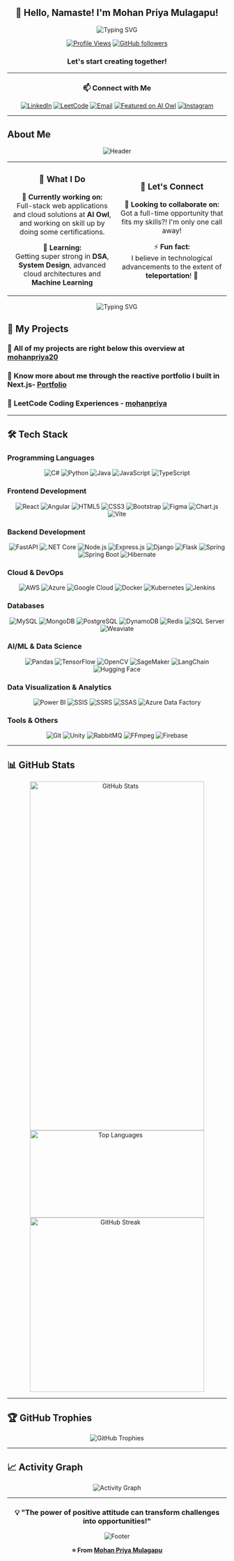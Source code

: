 <div align="center">

## 👋 Hello, Namaste! I'm Mohan Priya Mulagapu!

<img src="https://readme-typing-svg.herokuapp.com?font=Fira+Code&pause=1000&color=2F81F7&center=true&vCenter=true&width=435&lines=Passionate+Software+Engineer;Full+Stack+Developer;Machine+Learning+Engineer;Problem+Solver;Tech+Enthusiast" alt="Typing SVG" />

[![Profile Views](https://komarev.com/ghpvc/?username=mohanpriya20&label=Profile%20views&color=0e75b6&style=flat)](https://github.com/mohanpriya20)
[![GitHub followers](https://img.shields.io/github/followers/mohanpriya20?label=Follow&style=social)](https://github.com/mohanpriya20)


### Let's start creating together!

</div>

---

<div align="center">

### 📫 Connect with Me

[![LinkedIn](https://img.shields.io/badge/LinkedIn-0077B5?style=for-the-badge&logo=linkedin&logoColor=white)](https://www.linkedin.com/in/mohan-priya-mulagapu/)
[![LeetCode](https://img.shields.io/badge/LeetCode-000000?style=for-the-badge&logo=leetcode&logoColor=white)](https://leetcode.com/u/mohanpriya/)
[![Email](https://img.shields.io/badge/Email-D14836?style=for-the-badge&logo=gmail&logoColor=white)](mailto:mohanpriyamulagapu@gmail.com)
[![Featured on AI Owl](https://img.shields.io/badge/Featured%20on-AI%20Owl-FF6B35?style=for-the-badge&logo=star&logoColor=white)](https://www.aiowl.org/mohan-priya-mulagapu/)
[![Instagram](https://img.shields.io/badge/Instagram-E4405F?style=for-the-badge&logo=instagram&logoColor=white)](https://www.instagram.com/mohanpriya5027/)

</div>

---

## About Me

<div align="center">

<img src="https://capsule-render.vercel.app/api?type=waving&color=gradient&height=100&section=header" alt="Header" />

</div>

<table align="center">
<tr>
<td width="50%">

<div align="center">

### 🎯 **What I Do**

🔭 **Currently working on:**  
Full-stack web applications and cloud solutions at **AI Owl**, and working on skill up by doing some certifications.

🌱 **Learning:**  
Getting super strong in **DSA**, **System Design**, advanced cloud architectures and **Machine Learning**

</div>

</td>
<td width="50%">

<div align="center">

### 🤝 **Let's Connect**

👯 **Looking to collaborate on:**  
Got a full-time opportunity that fits my skills?! I'm only one call away!

⚡ **Fun fact:**  
I believe in technological advancements to the extent of **teleportation**! 🚀

</div>

</td>
</tr>
</table>

<div align="center">

<img src="https://readme-typing-svg.herokuapp.com?font=Fira+Code&pause=1000&color=2F81F7&center=true&vCenter=true&width=500&lines=Building+the+Future+with+Code;Turning+Ideas+into+Reality;Always+Learning+Always+Growing" alt="Typing SVG" />

</div>


## 🎯 My Projects

<div align="left">

### 🔗 **All of my projects are right below this overview at [mohanpriya20](https://github.com/mohanpriya20)**

### 📝 **Know more about me through the reactive portfolio I built in Next.js- [Portfolio](https://mohan-priya-portfolio.vercel.app/)**

### 📄 **LeetCode Coding Experiences - [mohanpriya](https://leetcode.com/u/mohanpriya/)**

</div>

---

## 🛠️ Tech Stack

### Programming Languages
<div align="center">

![C#](https://img.shields.io/badge/C%23-239120?style=for-the-badge&logo=c-sharp&logoColor=white)
![Python](https://img.shields.io/badge/Python-3776AB?style=for-the-badge&logo=python&logoColor=white)
![Java](https://img.shields.io/badge/Java-ED8B00?style=for-the-badge&logo=openjdk&logoColor=white)
![JavaScript](https://img.shields.io/badge/JavaScript-F7DF1E?style=for-the-badge&logo=javascript&logoColor=black)
![TypeScript](https://img.shields.io/badge/TypeScript-007ACC?style=for-the-badge&logo=typescript&logoColor=white)

</div>

### Frontend Development
<div align="center">

![React](https://img.shields.io/badge/React-20232A?style=for-the-badge&logo=react&logoColor=61DAFB)
![Angular](https://img.shields.io/badge/Angular-DD0031?style=for-the-badge&logo=angular&logoColor=white)
![HTML5](https://img.shields.io/badge/HTML5-E34F26?style=for-the-badge&logo=html5&logoColor=white)
![CSS3](https://img.shields.io/badge/CSS3-1572B6?style=for-the-badge&logo=css3&logoColor=white)
![Bootstrap](https://img.shields.io/badge/Bootstrap-563D7C?style=for-the-badge&logo=bootstrap&logoColor=white)
![Figma](https://img.shields.io/badge/Figma-F24E1E?style=for-the-badge&logo=figma&logoColor=white)
![Chart.js](https://img.shields.io/badge/Chart.js-FF6384?style=for-the-badge&logo=chartdotjs&logoColor=white)
![Vite](https://img.shields.io/badge/Vite-646CFF?style=for-the-badge&logo=vite&logoColor=white)
</div>

### Backend Development
<div align="center">

![FastAPI](https://img.shields.io/badge/FastAPI-009688?style=for-the-badge&logo=fastapi&logoColor=white)
![.NET Core](https://img.shields.io/badge/.NET-5C2D91?style=for-the-badge&logo=.net&logoColor=white)
![Node.js](https://img.shields.io/badge/Node.js-43853D?style=for-the-badge&logo=node.js&logoColor=white)
![Express.js](https://img.shields.io/badge/Express.js-404D59?style=for-the-badge)
![Django](https://img.shields.io/badge/Django-092E20?style=for-the-badge&logo=django&logoColor=white)
![Flask](https://img.shields.io/badge/Flask-000000?style=for-the-badge&logo=flask&logoColor=white)
![Spring](https://img.shields.io/badge/Spring-6DB33F?style=for-the-badge&logo=spring&logoColor=white)
![Spring Boot](https://img.shields.io/badge/Spring_Boot-6DB33F?style=for-the-badge&logo=spring-boot&logoColor=white)
![Hibernate](https://img.shields.io/badge/Hibernate-59666C?style=for-the-badge&logo=hibernate&logoColor=white)

</div>

### Cloud & DevOps
<div align="center">

![AWS](https://img.shields.io/badge/Amazon_AWS-232F3E?style=for-the-badge&logo=amazon-aws&logoColor=white)
![Azure](https://img.shields.io/badge/Microsoft_Azure-0089D6?style=for-the-badge&logo=microsoft-azure&logoColor=white)
![Google Cloud](https://img.shields.io/badge/Google_Cloud-4285F4?style=for-the-badge&logo=google-cloud&logoColor=white)
![Docker](https://img.shields.io/badge/Docker-2496ED?style=for-the-badge&logo=docker&logoColor=white)
![Kubernetes](https://img.shields.io/badge/kubernetes-326ce5.svg?style=for-the-badge&logo=kubernetes&logoColor=white)
![Jenkins](https://img.shields.io/badge/Jenkins-D24939?style=for-the-badge&logo=Jenkins&logoColor=white)

</div>

### Databases
<div align="center">

![MySQL](https://img.shields.io/badge/MySQL-00000F?style=for-the-badge&logo=mysql&logoColor=white)
![MongoDB](https://img.shields.io/badge/MongoDB-4EA94B?style=for-the-badge&logo=mongodb&logoColor=white)
![PostgreSQL](https://img.shields.io/badge/PostgreSQL-316192?style=for-the-badge&logo=postgresql&logoColor=white)
![DynamoDB](https://img.shields.io/badge/Amazon_DynamoDB-4053D6?style=for-the-badge&logo=amazon-dynamodb&logoColor=white)
![Redis](https://img.shields.io/badge/Redis-DC382D?style=for-the-badge&logo=redis&logoColor=white)
![SQL Server](https://img.shields.io/badge/Microsoft_SQL_Server-CC2927?style=for-the-badge&logo=microsoft-sql-server&logoColor=white)
![Weaviate](https://img.shields.io/badge/Weaviate-00B4D8?style=for-the-badge&logo=weaviate&logoColor=white)

</div>

### AI/ML & Data Science
<div align="center">

![Pandas](https://img.shields.io/badge/Pandas-2C2D72?style=for-the-badge&logo=pandas&logoColor=white)
![TensorFlow](https://img.shields.io/badge/TensorFlow-FF6F00?style=for-the-badge&logo=tensorflow&logoColor=white)
![OpenCV](https://img.shields.io/badge/OpenCV-27338e?style=for-the-badge&logo=opencv&logoColor=white)
![SageMaker](https://img.shields.io/badge/Amazon_SageMaker-FF9900?style=for-the-badge&logo=amazon-aws&logoColor=white)
![LangChain](https://img.shields.io/badge/LangChain-1C3C3C?style=for-the-badge&logo=langchain&logoColor=white)
![Hugging Face](https://img.shields.io/badge/Hugging%20Face-FF6B6B?style=for-the-badge&logo=huggingface&logoColor=white)

</div>

### Data Visualization & Analytics
<div align="center">

![Power BI](https://img.shields.io/badge/Power_BI-F2C811?style=for-the-badge&logo=powerbi&logoColor=white)
![SSIS](https://img.shields.io/badge/SSIS-CC2927?style=for-the-badge&logo=microsoft-sql-server&logoColor=white)
![SSRS](https://img.shields.io/badge/SSRS-CC2927?style=for-the-badge&logo=microsoft-sql-server&logoColor=white)
![SSAS](https://img.shields.io/badge/SSAS-CC2927?style=for-the-badge&logo=microsoft-sql-server&logoColor=white)
![Azure Data Factory](https://img.shields.io/badge/Azure_Data_Factory-0089D6?style=for-the-badge&logo=microsoft-azure&logoColor=white)

</div>

### Tools & Others
<div align="center">

![Git](https://img.shields.io/badge/Git-F05032?style=for-the-badge&logo=git&logoColor=white)
![Unity](https://img.shields.io/badge/Unity-000000?style=for-the-badge&logo=unity&logoColor=white)
![RabbitMQ](https://img.shields.io/badge/RabbitMQ-FF6600?style=for-the-badge&logo=rabbitmq&logoColor=white)
![FFmpeg](https://img.shields.io/badge/FFmpeg-007808?style=for-the-badge&logo=ffmpeg&logoColor=white)
![Firebase](https://img.shields.io/badge/Firebase-FFCA28?style=for-the-badge&logo=firebase&logoColor=white)

</div>

---

## 📊 GitHub Stats

<div align="center">

<img src="https://github-readme-stats.vercel.app/api?username=mohanpriya20&show_icons=true&theme=tokyonight&hide_border=true&count_private=true" alt="GitHub Stats" width="400" height="800"/>

<img src="https://github-readme-stats.vercel.app/api/top-langs/?username=mohanpriya20&layout=compact&theme=tokyonight&hide_border=true" alt="Top Languages" width="400" height="200"/>

</div>

<div align="center">

<img src="https://github-readme-streak-stats.herokuapp.com/?user=mohanpriya20&theme=tokyonight&hide_border=true" alt="GitHub Streak" width="400"/>

</div>

---

## 🏆 GitHub Trophies

<div align="center">

<img src="https://github-profile-trophy.vercel.app/?username=mohanpriya20&theme=tokyonight&no-frame=true&no-bg=true&margin-w=4" alt="GitHub Trophies" />

</div>

---

## 📈 Activity Graph

<div align="center">

<img src="https://github-readme-activity-graph.vercel.app/graph?username=mohanpriya20&theme=tokyonight&hide_border=true" alt="Activity Graph" />

</div>

---

<div align="center">

### 💡 **"The power of positive attitude can transform challenges into opportunities!"**

<img src="https://capsule-render.vercel.app/api?type=waving&color=gradient&height=100&section=footer" alt="Footer" />

**⭐ From [Mohan Priya Mulagapu](https://github.com/mohanpriya20)**

</div>
